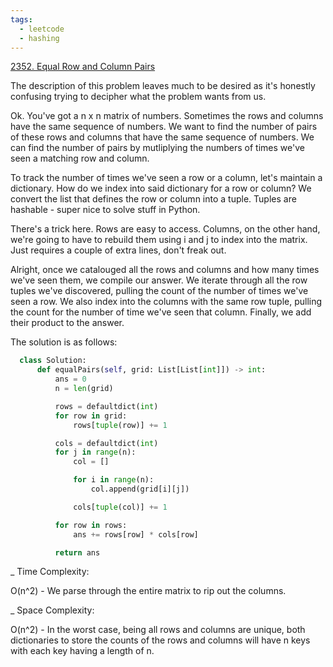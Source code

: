 ```yaml
---
tags:
  - leetcode
  - hashing
---
```


<a href="https://leetcode.com/problems/equal-row-and-column-pairs/">
2352. Equal Row and Column Pairs</a>

The description of this problem leaves much to be desired as it's honestly
confusing trying to decipher what the problem wants from us.

Ok. You've got a n x n matrix of numbers. Sometimes the rows and columns have
the same sequence of numbers. We want to find the number of pairs of these rows
and columns that have the same sequence of numbers. We can find the number of
pairs by mutliplying the numbers of times we've seen a matching row and column.

To track the number of times we've seen a row or a column, let's maintain a
dictionary. How do we index into said dictionary for a row or column? We convert
the list that defines the row or column into a tuple. Tuples are hashable -
super nice to solve stuff in Python.

There's a trick here. Rows are easy to access. Columns, on the other hand, we're
going to have to rebuild them using i and j to index into the matrix. Just
requires a couple of extra lines, don't freak out.

Alright, once we catalouged all the rows and columns and how many times we've
seen them, we compile our answer. We iterate through all the row tuples we've
discovered, pulling the count of the number of times we've seen a row. We also
index into the columns with the same row tuple, pulling the count for the number
of time we've seen that column. Finally, we add their product to the answer.

The solution is as follows:

```python
  class Solution:
      def equalPairs(self, grid: List[List[int]]) -> int:
          ans = 0
          n = len(grid)

          rows = defaultdict(int)
          for row in grid:
              rows[tuple(row)] += 1

          cols = defaultdict(int)
          for j in range(n):
              col = []

              for i in range(n):
                  col.append(grid[i][j])

              cols[tuple(col)] += 1

          for row in rows:
              ans += rows[row] * cols[row]

          return ans
```

\_ Time Complexity:

O(n^2) - We parse through the entire matrix to rip out the columns.

\_ Space Complexity:

O(n^2) - In the worst case, being all rows and columns are unique, both
dictionaries to store the counts of the rows and columns will have n keys with
each key having a length of n.
